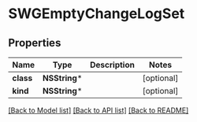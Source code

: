 # SWGEmptyChangeLogSet

## Properties
Name | Type | Description | Notes
------------ | ------------- | ------------- | -------------
**class** | **NSString*** |  | [optional] 
**kind** | **NSString*** |  | [optional] 

[[Back to Model list]](../README.md#documentation-for-models) [[Back to API list]](../README.md#documentation-for-api-endpoints) [[Back to README]](../README.md)


